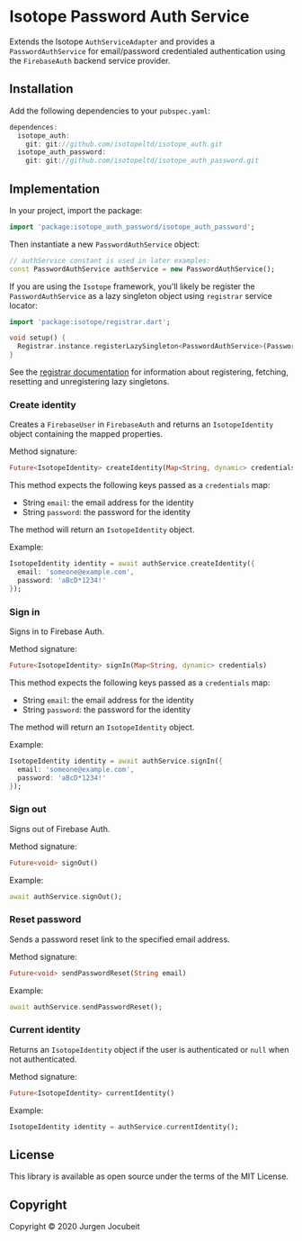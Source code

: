 # Isotope Password Auth Service

Extends the Isotope `AuthServiceAdapter` and provides a `PasswordAuthService` for email/password credentialed  authentication using the `FirebaseAuth` backend service provider.

## Installation

Add the following dependencies to your `pubspec.yaml`:

```dart
dependences:
  isotope_auth:
    git: git://github.com/isotopeltd/isotope_auth.git
  isotope_auth_password:
    git: git://github.com/isotopeltd/isotope_auth_password.git
```

## Implementation

In your project, import the package:

```dart
import 'package:isotope_auth_password/isotope_auth_password';
```

Then instantiate a new `PasswordAuthService` object:

```dart
// authService constant is used in later examples:
const PasswordAuthService authService = new PasswordAuthService();
```

If you are using the `Isotope` framework, you'll likely be register the `PasswordAuthService` as a lazy singleton object using `registrar` service locator:

```dart
import 'package:isotope/registrar.dart';

void setup() {
  Registrar.instance.registerLazySingleton<PasswordAuthService>(PasswordAuthService());
}
```

See the [registrar documentation](https://github.com/IsotopeLtd/isotope/tree/master/lib/src/registrar) for information about registering, fetching, resetting and unregistering lazy singletons.

### Create identity

Creates a `FirebaseUser` in `FirebaseAuth` and returns an `IsotopeIdentity` object containing the mapped properties.

Method signature:

```dart
Future<IsotopeIdentity> createIdentity(Map<String, dynamic> credentials)
```

This method expects the following keys passed as a `credentials` map:

- String `email`: the email address for the identity
- String `password`: the password for the identity

The method will return an `IsotopeIdentity` object.

Example:

```dart
IsotopeIdentity identity = await authService.createIdentity({
  email: 'someone@example.com', 
  password: 'aBcD*1234!'
});
```

### Sign in

Signs in to Firebase Auth.

Method signature:

```dart
Future<IsotopeIdentity> signIn(Map<String, dynamic> credentials)
```

This method expects the following keys passed as a `credentials` map:

- String `email`: the email address for the identity
- String `password`: the password for the identity

The method will return an `IsotopeIdentity` object.

Example:

```dart
IsotopeIdentity identity = await authService.signIn({
  email: 'someone@example.com', 
  password: 'aBcD*1234!'
});
```

### Sign out

Signs out of Firebase Auth.

Method signature:

```dart
Future<void> signOut()
```

Example:

```dart
await authService.signOut();
```

### Reset password

Sends a password reset link to the specified email address.

Method signature:

```dart
Future<void> sendPasswordReset(String email)
```

Example:

```dart
await authService.sendPasswordReset();
```

### Current identity

Returns an `IsotopeIdentity` object if the user is authenticated or `null` when not authenticated.

Method signature:

```dart
Future<IsotopeIdentity> currentIdentity()
```

Example:

```dart
IsotopeIdentity identity = authService.currentIdentity();
```

## License

This library is available as open source under the terms of the MIT License.

## Copyright

Copyright © 2020 Jurgen Jocubeit
